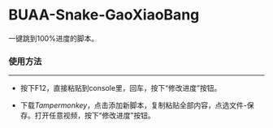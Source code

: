# BUAA-Snake-GaoXiaoBang

一键跳到100%进度的脚本。



### 使用方法

***

- 按下F12，直接粘贴到console里，回车，按下“修改进度”按钮。

- 下载*Tampermonkey*，点击添加新脚本，复制粘贴全部内容，点选文件-保存。打开任意视频，按下“修改进度”按钮。

